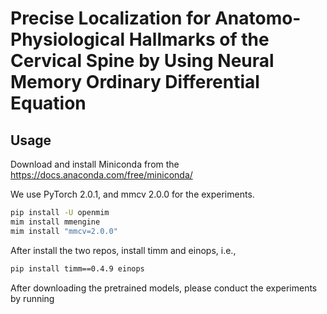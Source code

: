 <h1 align="left">Precise Localization for Anatomo-Physiological Hallmarks of the Cervical Spine by Using Neural Memory Ordinary Differential Equation</h1> 

## Usage
Download and install Miniconda from the https://docs.anaconda.com/free/miniconda/

We use PyTorch 2.0.1, and mmcv 2.0.0 for the experiments.
```bash
pip install -U openmim
mim install mmengine
mim install "mmcv=2.0.0"
```

After install the two repos, install timm and einops, i.e.,
```bash
pip install timm==0.4.9 einops
```

After downloading the pretrained models, please conduct the experiments by running

```bash
